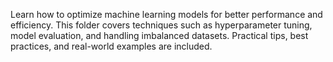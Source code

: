 Learn how to optimize machine learning models for better performance and efficiency. This folder covers techniques such as hyperparameter tuning, model evaluation, and handling imbalanced datasets. Practical tips, best practices, and real-world examples are included.
